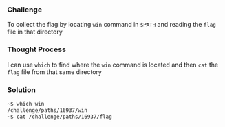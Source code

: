 ### Challenge

To collect the flag by locating `win` command in `$PATH` and reading the `flag` file in that directory

### Thought Process

I can use `which` to find where the `win` command is located and then `cat` the `flag` file from that same directory
 
### Solution

```bash
~$ which win
/challenge/paths/16937/win
~$ cat /challenge/paths/16937/flag
```

